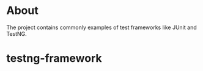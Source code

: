 # About
The project contains commonly examples of test frameworks like JUnit and TestNG.

 # testng-framework
